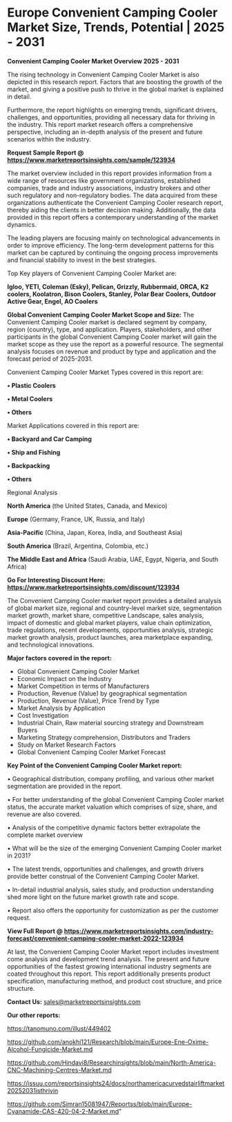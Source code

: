 # Europe Convenient Camping Cooler Market Size, Trends, Potential | 2025 - 2031

<Strong> Convenient Camping Cooler Market Overview 2025 - 2031</strong>

The rising technology in Convenient Camping Cooler Market is also depicted in this research report. Factors that are boosting the growth of the market, and giving a positive push to thrive in the global market is explained in detail.

Furthermore, the report highlights on emerging trends, significant drivers, challenges, and opportunities, providing all necessary data for thriving in the industry. This report market research offers a comprehensive perspective, including an in-depth analysis of the present and future scenarios within the industry.

<strong>Request Sample Report @ <a href=https://www.marketreportsinsights.com/sample/123934>https://www.marketreportsinsights.com/sample/123934</a></strong>

The market overview included in this report provides information from a wide range of resources like government organizations, established companies, trade and industry associations, industry brokers and other such regulatory and non-regulatory bodies. The data acquired from these organizations authenticate the Convenient Camping Cooler research report, thereby aiding the clients in better decision making. Additionally, the data provided in this report offers a contemporary understanding of the market dynamics.

The leading players are focusing mainly on technological advancements in order to improve efficiency. The long-term development patterns for this market can be captured by continuing the ongoing process improvements and financial stability to invest in the best strategies.

Top Key players of Convenient Camping Cooler Market are:

<strong>Igloo, YETI, Coleman (Esky), Pelican, Grizzly, Rubbermaid, ORCA, K2 coolers, Koolatron, Bison Coolers, Stanley, Polar Bear Coolers, Outdoor Active Gear, Engel, AO Coolers</strong>

<strong><b>Global Convenient Camping Cooler Market Scope and Size:</b></strong>
The Convenient Camping Cooler market is declared segment by company, region (country), type, and application. Players, stakeholders, and other participants in the global Convenient Camping Cooler market will gain the market scope as they use the report as a powerful resource. The segmental analysis focuses on revenue and product by type and application and the forecast period of 2025-2031.

Convenient Camping Cooler Market Types covered in this report are:

<strong>• Plastic Coolers

• Metal Coolers

• Others</strong>

Market Applications covered in this report are:

<strong>• Backyard and Car Camping

• Ship and Fishing

• Backpacking

• Others</strong> 

Regional Analysis

<strong>North America</strong> (the United States, Canada, and Mexico)

<strong>Europe</strong> (Germany, France, UK, Russia, and Italy)

<strong>Asia-Pacific</strong> (China, Japan, Korea, India, and Southeast Asia)

<strong>South America</strong> (Brazil, Argentina, Colombia, etc.)

<strong>The Middle East and Africa</strong> (Saudi Arabia, UAE, Egypt, Nigeria, and South Africa)

<strong>Go For Interesting Discount Here: <a href=https://www.marketreportsinsights.com/discount/123934>https://www.marketreportsinsights.com/discount/123934</a></strong>

The Convenient Camping Cooler market report provides a detailed analysis of global market size, regional and country-level market size, segmentation market growth, market share, competitive Landscape, sales analysis, impact of domestic and global market players, value chain optimization, trade regulations, recent developments, opportunities analysis, strategic market growth analysis, product launches, area marketplace expanding, and technological innovations.

<strong><b>Major factors covered in the report:</b></strong>
<ul>
  <li>Global Convenient Camping Cooler Market </li>
  <li>Economic Impact on the Industry</li>
  <li>Market Competition in terms of Manufacturers</li>
  <li>Production, Revenue (Value) by geographical segmentation</li>
  <li>Production, Revenue (Value), Price Trend by Type</li>
  <li>Market Analysis by Application</li>
  <li>Cost Investigation</li>
  <li>Industrial Chain, Raw material sourcing strategy and Downstream Buyers</li>
  <li>Marketing Strategy comprehension, Distributors and Traders</li>
  <li>Study on Market Research Factors</li>
  <li>Global Convenient Camping Cooler Market Forecast</li>
</ul>

<strong><b>Key Point of the Convenient Camping Cooler Market report:</b></strong>

• Geographical distribution, company profiling, and various other market segmentation are provided in the report.

• For better understanding of the global Convenient Camping Cooler market status, the accurate market valuation which comprises of size, share, and revenue are also covered.

• Analysis of the competitive dynamic factors better extrapolate the complete market overview

• What will be the size of the emerging Convenient Camping Cooler market in 2031?

• The latest trends, opportunities and challenges, and growth drivers provide better construal of the Convenient Camping Cooler Market.

• In-detail industrial analysis, sales study, and production understanding shed more light on the future market growth rate and scope.

• Report also offers the opportunity for customization as per the customer request.

<strong><b>View Full Report @ <a href=https://www.marketreportsinsights.com/industry-forecast/convenient-camping-cooler-market-2022-123934>https://www.marketreportsinsights.com/industry-forecast/convenient-camping-cooler-market-2022-123934</a></b></strong>


At last, the Convenient Camping Cooler Market report includes investment come analysis and development trend analysis. The present and future opportunities of the fastest growing international industry segments are coated throughout this report. This report additionally presents product specification, manufacturing method, and product cost structure, and price structure.

<strong>Contact Us:</strong>
sales@marketreportsinsights.com

<strong>Our other reports:</strong>

<a href=https://tanomuno.com/illust/449402>https://tanomuno.com/illust/449402</a>

<a href=https://github.com/anokhi121/Research/blob/main/Europe-Ene-Oxime-Alcohol-Fungicide-Market.md>https://github.com/anokhi121/Research/blob/main/Europe-Ene-Oxime-Alcohol-Fungicide-Market.md</a>

<a href=https://github.com/Hindavi8/Researchinsights/blob/main/North-America-CNC-Machining-Centres-Market.md>https://github.com/Hindavi8/Researchinsights/blob/main/North-America-CNC-Machining-Centres-Market.md</a>

<a href=https://issuu.com/reportsinsights24/docs/northamericacurvedstairliftmarket20252031isthrivin>https://issuu.com/reportsinsights24/docs/northamericacurvedstairliftmarket20252031isthrivin</a>

<a href=https://github.com/Simran15081947/Reportss/blob/main/Europe-Cyanamide-CAS-420-04-2-Market.md>https://github.com/Simran15081947/Reportss/blob/main/Europe-Cyanamide-CAS-420-04-2-Market.md</a>"
